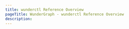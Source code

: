 ```yaml
---
title: wunderctl Reference Overview
pageTitle: WunderGraph - wunderctl Reference Overview
description:
---
```

